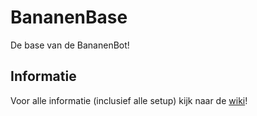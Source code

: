 # BananenBase
De base van de BananenBot!

## Informatie
Voor alle informatie (inclusief alle setup) kijk naar de [wiki](https://github.com/Paul52Games/BananenBase/wiki)!
